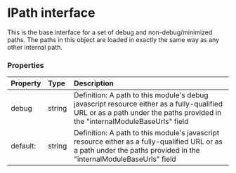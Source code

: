 # IPath interface

This is the base interface for a set of debug and non-debug/minimized paths. The paths in this object are 
loaded in exactly the same way as any other internal path. 




### Properties

| Property	   | Type	| Description|
|:-------------|:-------|:-----------|
|debug      | string | Definition: A path to this module's debug javascript resource either as a fully-qualified URL or as a path under  the paths provided in the "internalModuleBaseUrls" field |
|default:      | string | Definition: A path to this module's javascript resource either as a fully-qualified URL or as a path under the  paths provided in the "internalModuleBaseUrls" field |




